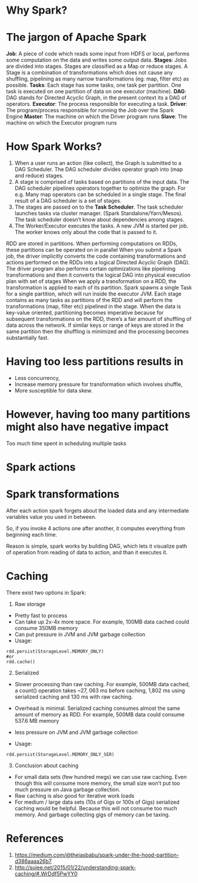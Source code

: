 # Why Spark?

# The jargon of Apache Spark

**Job**: A piece of code which reads some input from HDFS or local, performs some computation on the data and writes some output data.
**Stages**: Jobs are divided into stages. Stages are classified as a Map or reduce stages. A Stage is a combination of
transformations which does not cause any shuffling, pipelining as many narrow transformations (eg: map, filter etc) as possible.
**Tasks**: Each stage has some tasks, one task per partition. One task is executed on one partition of data on one executor (machine).
**DAG**: DAG stands for Directed Acyclic Graph, in the present context its a DAG of operators.
**Executor**: The process responsible for executing a task.
**Driver**: The program/process responsible for running the Job over the Spark Engine
**Master**: The machine on which the Driver program runs
**Slave**: The machine on which the Executor program runs

# How Spark Works?

1. When a user runs an action (like collect), the Graph is submitted to a DAG Scheduler.
The DAG scheduler divides operator graph into (map and reduce) stages.
2. A stage is comprised of tasks based on partitions of the input data.
The DAG scheduler pipelines operators together to optimize the graph. For e.g. Many map operators can be scheduled in a single stage.
The final result of a DAG scheduler is a set of stages.
3. The stages are passed on to the **Task Scheduler**. The task scheduler launches tasks via cluster manager.
(Spark Standalone/Yarn/Mesos). The task scheduler doesn’t know about dependencies among stages.
4. The Worker/Executor executes the tasks. A new JVM is started per job. The worker knows only about the code that is passed to it.

RDD are stored in partitions. When performing computations on RDDs, these partitions can be operated on in parallel
When you submit a Spark job, the driver implicitly converts the code containing transformations and actions performed on the RDDs into a logical Directed Acyclic Graph (DAG). The driver program also performs certain optimizations like pipelining transformations and then it
converts the logical DAG into physical execution plan with set of stages
When we apply a transformation on a RDD, the transformation is applied to each of its partition. Spark spawns a single Task for a single partition, which will run inside the executor JVM. Each stage contains as many tasks as partitions of the RDD and will perform the transformations (map, filter etc) pipelined in the stage.
When the data is key-value oriented, partitioning becomes imperative because for subsequent transformations on the RDD, there’s a fair amount of shuffling of data across the network. If similar keys or range of keys are stored in the same partition then the shuffling is minimized and the processing becomes substantially fast.
# Having too less partitions results in

- Less concurrency,
- Increase memory pressure for transformation which involves shuffle,
- More susceptible for data skew.
# However, having too many partitions might also have negative impact

Too much time spent in scheduling multiple tasks
# Spark actions
# Spark transformations


After each action spark forgets about the loaded data and any intermediate variables value you used in between.

So, if you invoke 4 actions one after another, it computes everything from beginning each time.

Reason is simple, spark works by building DAG, which lets it visualize path of operation from reading of data to action, and than it executes it.

# Caching
There exist two options in Spark:

1. Raw storage
- Pretty fast to process
- Can take up 2x-4x more space. For example, 100MB data cached could consume 350MB memory
- Can put pressure in JVM and JVM garbage collection
- Usage:
```
rdd.persist(StorageLevel.MEMORY_ONLY)
#or
rdd.cache()
```
2. Serialized
- Slower processing than raw caching. For example, 500MB data cached, a count() operation
takes ~27, 063 ms before caching, 1,802 ms using serialized caching and 130 ms with raw caching.
- Overhead is minimal. Serialized caching consumes almost the same amount of memory as RDD. For example, 500MB data could consume 537.6 MB memory
- less pressure on JVM and JVM garbage collection

- Usage:
```
rdd.persist(StorageLevel.MEMORY_ONLY_SER)
```

3. Conclusion about caching
- For small data sets (few hundred megs) we can use raw caching.  Even though this will consume more memory, the small size won’t put too much pressure on Java garbage collection.
- Raw caching is also good for iterative work loads
- For medium / large data sets (10s of Gigs or 100s of Gigs) serialized caching would be helpful.  Because this will not consume too much memory.  And garbage collecting gigs of memory can be taxing.

# References
1. https://medium.com/@thejasbabu/spark-under-the-hood-partition-d386aaaa26b7
2. http://sujee.net/2015/01/22/understanding-spark-caching/#.WrDdf5PwYY0